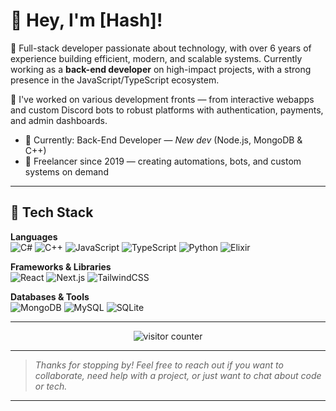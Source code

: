 # 👋 Hey, I'm [Hash]!

🎯 Full-stack developer passionate about technology, with over 6 years of experience building efficient, modern, and scalable systems. Currently working as a **back-end developer** on high-impact projects, with a strong presence in the JavaScript/TypeScript ecosystem.

🚀 I've worked on various development fronts — from interactive webapps and custom Discord bots to robust platforms with authentication, payments, and admin dashboards.

- 🏢 Currently: Back-End Developer — *New dev* (Node.js, MongoDB & C++)  
- 🔧 Freelancer since 2019 — creating automations, bots, and custom systems on demand  

---

## 🧰 Tech Stack

**Languages**  
![C#](https://img.shields.io/badge/C%23-239120?style=flat-square&logo=c-sharp&logoColor=white)
![C++](https://img.shields.io/badge/C++-00599C?style=flat-square&logo=c%2B%2B&logoColor=white)
![JavaScript](https://img.shields.io/badge/JavaScript-F7DF1E?style=flat-square&logo=javascript&logoColor=000)
![TypeScript](https://img.shields.io/badge/TypeScript-3178C6?style=flat-square&logo=typescript&logoColor=white)
![Python](https://img.shields.io/badge/Python-3776AB?style=flat-square&logo=python&logoColor=white)
![Elixir](https://img.shields.io/badge/Elixir-4B275F?style=flat-square&logo=elixir&logoColor=white)

**Frameworks & Libraries**  
![React](https://img.shields.io/badge/React-61DAFB?style=flat-square&logo=react&logoColor=000)
![Next.js](https://img.shields.io/badge/Next.js-000?style=flat-square&logo=next.js)
![TailwindCSS](https://img.shields.io/badge/TailwindCSS-06B6D4?style=flat-square&logo=tailwind-css&logoColor=white)

**Databases & Tools**  
![MongoDB](https://img.shields.io/badge/MongoDB-47A248?style=flat-square&logo=mongodb&logoColor=white)
![MySQL](https://img.shields.io/badge/MySQL-005C84?style=flat-square&logo=mysql&logoColor=white)
![SQLite](https://img.shields.io/badge/SQLite-003B57?style=flat-square&logo=sqlite&logoColor=white)

---

<p align="center">
  <img src="https://count.getloli.com/get/@hash-fy?theme=rule34" alt="visitor counter"/>
</p>

---

> _Thanks for stopping by! Feel free to reach out if you want to collaborate, need help with a project, or just want to chat about code or tech._

---
